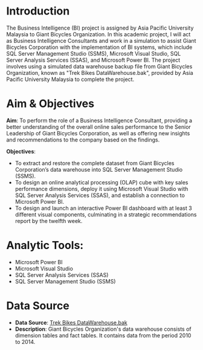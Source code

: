 # Introduction
The Business Intelligence (BI) project is assigned by Asia Pacific University Malaysia to Giant Bicycles Organization. In this academic project, I will act as Business Intelligence Consultants and work in a simulation to assist Giant Bicycles Corporation with the implementation of BI systems, which include SQL Server Management Studio (SSMS), Microsoft Visual Studio, SQL Server Analysis Services (SSAS), and Microsoft Power BI. The project involves using a simulated data warehouse backup file from Giant Bicycles Organization, known as "Trek Bikes DataWarehouse.bak", provided by Asia Pacific University Malaysia to complete the project. 

# Aim & Objectives
**Aim**: To perform the role of a Business Intelligence Consultant, providing a better understanding of the overall online sales performance to the Senior Leadership of Giant Bicycles Corporation, as well as offering new insights and recommendations to the company based on the findings.

**Objectives**:
* To extract and restore the complete dataset from Giant Bicycles Corporation’s data warehouse into SQL Server Management Studio (SSMS). 
* To design an online analytical processing (OLAP) cube with key sales performance dimensions, deploy it using Microsoft Visual Studio with SQL Server Analysis Services (SSAS), and establish a connection to Microsoft Power BI.
* To design and launch an interactive Power BI dashboard with at least 3 different visual components, culminating in a strategic recommendations report by the twelfth week.

# Analytic Tools:
* Microsoft Power BI
* Microsoft Visual Studio
* SQL Server Analysis Services (SSAS)
* SQL Server Management Studio (SSMS)

# Data Source
* **Data Source**: [Trek Bikes DataWarehouse.bak](https://drive.google.com/file/d/1qWbcWrd7f4d8ctlcmkk-nxuIsQso60PI/view?usp=sharing)
* **Description**: Giant Bicycles Organization's data warehouse consists of dimension tables and fact tables. It contains data from the period 2010 to 2014. 
